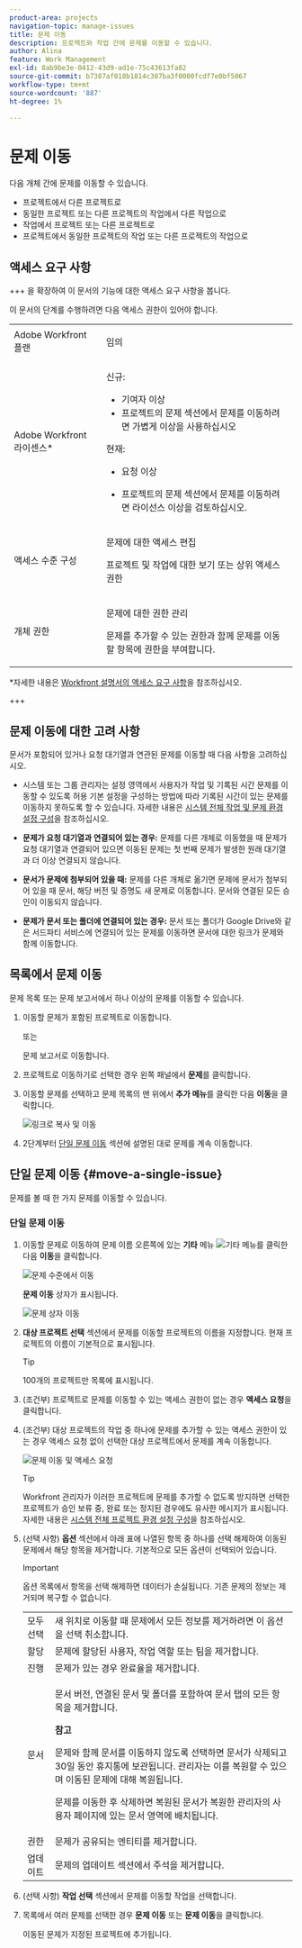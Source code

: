 ```yaml
---
product-area: projects
navigation-topic: manage-issues
title: 문제 이동
description: 프로젝트와 작업 간에 문제를 이동할 수 있습니다.
author: Alina
feature: Work Management
exl-id: 8ab9be3e-0412-43d9-ad1e-75c43613fa82
source-git-commit: b7387af018b1814c387ba3f0000fcdf7e0bf5067
workflow-type: tm+mt
source-wordcount: '887'
ht-degree: 1%

---
```


# 문제 이동

<!--Audited: 12/2024-->

<!--<span class="preview">The highlighted information on this page refers to functionality not yet generally available. It is available only in the Preview environment for all customers. After the monthly releases to Production, the same features are also available in the Production environment for customers who enabled fast releases. </span>   

<span class="preview">For information about fast releases, see [Enable or disable fast releases for your organization](/help/quicksilver/administration-and-setup/set-up-workfront/configure-system-defaults/enable-fast-release-process.md). </span>-->

다음 개체 간에 문제를 이동할 수 있습니다.

* 프로젝트에서 다른 프로젝트로
* 동일한 프로젝트 또는 다른 프로젝트의 작업에서 다른 작업으로
* 작업에서 프로젝트 또는 다른 프로젝트로
* 프로젝트에서 동일한 프로젝트의 작업 또는 다른 프로젝트의 작업으로

## 액세스 요구 사항

+++ 을 확장하여 이 문서의 기능에 대한 액세스 요구 사항을 봅니다.

이 문서의 단계를 수행하려면 다음 액세스 권한이 있어야 합니다.

<table style="table-layout:auto"> 
 <col> 
 <col> 
 <tbody> 
  <tr> 
   <td role="rowheader">Adobe Workfront 플랜</td> 
   <td> <p>임의</p> </td> 
  </tr> 
  <tr> 
   <td role="rowheader">Adobe Workfront 라이센스*</td> 
   <td> <p>신규:</p> 
   <ul><li>기여자 이상</li>
   <li>프로젝트의 문제 섹션에서 문제를 이동하려면 가볍게 이상을 사용하십시오</li></ul>
   <p>현재:</p>
   <ul>
   <li><p>요청 이상</p></li>
   <li><p>프로젝트의 문제 섹션에서 문제를 이동하려면 라이선스 이상을 검토하십시오.</p></li></ul>   
     </td> 
  </tr> 
  <tr> 
   <td role="rowheader">액세스 수준 구성</td> 
   <td> <p>문제에 대한 액세스 편집</p> <p>프로젝트 및 작업에 대한 보기 또는 상위 액세스 권한</p> </td> 
  </tr> 
  <tr> 
   <td role="rowheader">개체 권한</td> 
   <td> <p>문제에 대한 권한 관리</p> <p>문제를 추가할 수 있는 권한과 함께 문제를 이동할 항목에 권한을 부여합니다.</td> 
  </tr> 
 </tbody> 
</table>

*자세한 내용은 [Workfront 설명서의 액세스 요구 사항](/help/quicksilver/administration-and-setup/add-users/access-levels-and-object-permissions/access-level-requirements-in-documentation.md)을 참조하십시오.

+++

## 문제 이동에 대한 고려 사항

문서가 포함되어 있거나 요청 대기열과 연관된 문제를 이동할 때 다음 사항을 고려하십시오.

* 시스템 또는 그룹 관리자는 설정 영역에서 사용자가 작업 및 기록된 시간 문제를 이동할 수 있도록 허용 기본 설정을 구성하는 방법에 따라 기록된 시간이 있는 문제를 이동하지 못하도록 할 수 있습니다. 자세한 내용은 [시스템 전체 작업 및 문제 환경 설정 구성](/help/quicksilver/administration-and-setup/set-up-workfront/configure-system-defaults/set-task-issue-preferences.md)을 참조하십시오.

* **문제가 요청 대기열과 연결되어 있는 경우:** 문제를 다른 개체로 이동했을 때 문제가 요청 대기열과 연결되어 있으면 이동된 문제는 첫 번째 문제가 발생한 원래 대기열과 더 이상 연결되지 않습니다.
* **문서가 문제에 첨부되어 있을 때:** 문제를 다른 개체로 옮기면 문제에 문서가 첨부되어 있을 때 문서, 해당 버전 및 증명도 새 문제로 이동합니다. 문서와 연결된 모든 승인이 이동되지 않습니다.
* **문제가 문서 또는 폴더에 연결되어 있는 경우:** 문서 또는 폴더가 Google Drive와 같은 서드파티 서비스에 연결되어 있는 문제를 이동하면 문서에 대한 링크가 문제와 함께 이동합니다.

## 목록에서 문제 이동

문제 목록 또는 문제 보고서에서 하나 이상의 문제를 이동할 수 있습니다.

1. 이동할 문제가 포함된 프로젝트로 이동합니다.

   또는

   문제 보고서로 이동합니다.

1. 프로젝트로 이동하기로 선택한 경우 왼쪽 패널에서 **문제**&#x200B;를 클릭합니다.
1. 이동할 문제를 선택하고 문제 목록의 맨 위에서 **추가 메뉴**&#x200B;를 클릭한 다음 **이동**&#x200B;을 클릭합니다.

   ![링크로 복사 및 이동](assets/copy-and-move-to-links-for-issue-in-a-list-nwe-350x119.png)

1. 2단계부터 [단일 문제 이동](#move-a-single-issue) 섹션에 설명된 대로 문제를 계속 이동합니다.

## 단일 문제 이동 {#move-a-single-issue}

문제를 볼 때 한 가지 문제를 이동할 수 있습니다.

### 단일 문제 이동

1. 이동할 문제로 이동하여 문제 이름 오른쪽에 있는 **기타** 메뉴 ![기타 메뉴](assets/more-icon.png)를 클릭한 다음 **이동**&#x200B;을 클릭합니다.

   ![문제 수준에서 이동](assets/nwe-move-at-issue-level-highlighted-350x579.png)

   **문제 이동** 상자가 표시됩니다.

   ![문제 상자 이동](assets/move-issue-box-nwe-350x280.png)

1. **대상 프로젝트 선택** 섹션에서 문제를 이동할 프로젝트의 이름을 지정합니다. 현재 프로젝트의 이름이 기본적으로 표시됩니다.

   >[!TIP]
   >
   >100개의 프로젝트만 목록에 표시됩니다.

1. (조건부) 프로젝트로 문제를 이동할 수 있는 액세스 권한이 없는 경우 **액세스 요청**&#x200B;을 클릭합니다.
1. (조건부) 대상 프로젝트의 작업 중 하나에 문제를 추가할 수 있는 액세스 권한이 있는 경우 액세스 요청 없이 선택한 대상 프로젝트에서 문제를 계속 이동합니다.

   ![문제 이동 및 액세스 요청](assets/move-issue-request-access-from-project-nwe-350x118.png)

   >[!TIP]
   >
   >Workfront 관리자가 이러한 프로젝트에 문제를 추가할 수 없도록 방지하면 선택한 프로젝트가 승인 보류 중, 완료 또는 정지된 경우에도 유사한 메시지가 표시됩니다. 자세한 내용은 [시스템 전체 프로젝트 환경 설정 구성](../../../administration-and-setup/set-up-workfront/configure-system-defaults/set-project-preferences.md)을 참조하십시오.

1. (선택 사항) **옵션** 섹션에서 아래 표에 나열된 항목 중 하나를 선택 해제하여 이동된 문제에서 해당 항목을 제거합니다. 기본적으로 모든 옵션이 선택되어 있습니다.

   >[!IMPORTANT]
   >
   >옵션 목록에서 항목을 선택 해제하면 데이터가 손실됩니다. 기존 문제의 정보는 제거되며 복구할 수 없습니다.

   <table style="table-layout:auto"> 
    <col> 
    <col> 
    <tbody> 
     <tr> 
      <td role="rowheader">모두 선택</td> 
      <td>새 위치로 이동할 때 문제에서 모든 정보를 제거하려면 이 옵션을 선택 취소합니다. </td> 
     </tr> 
     <tr> 
      <td role="rowheader">할당</td> 
      <td>문제에 할당된 사용자, 작업 역할 또는 팀을 제거합니다.</td> 
     </tr> 
     <tr> 
      <td role="rowheader">진행</td> 
      <td>문제가 있는 경우 완료율을 제거합니다. </td> 
     </tr> 
     <tr> 
      <td role="rowheader"><p>문서</p></td> 
      <td> <p>문서 버전, 연결된 문서 및 폴더를 포함하여 문서 탭의 모든 항목을 제거합니다.

   <b>참고</b>

   문제와 함께 문서를 이동하지 않도록 선택하면 문서가 삭제되고 30일 동안 휴지통에 보관됩니다. 관리자는 이를 복원할 수 있으며 이동된 문제에 대해 복원됩니다.

   문제를 이동한 후 삭제하면 복원된 문서가 복원한 관리자의 사용자 페이지에 있는 문서 영역에 배치됩니다.
   <br> </p> </td>
   </tr> 
     <tr> 
      <td role="rowheader">권한</td> 
      <td>문제가 공유되는 엔티티를 제거합니다. </td> 
     </tr> 
     <tr> 
      <td role="rowheader">업데이트</td> 
      <td>문제의 업데이트 섹션에서 주석을 제거합니다.</td> 
     </tr> 
    </tbody> 
   </table>


1. (선택 사항) **작업 선택** 섹션에서 문제를 이동할 작업을 선택합니다.
1. 목록에서 여러 문제를 선택한 경우 **문제 이동** 또는 **문제 이동**&#x200B;을 클릭합니다.

   이동된 문제가 지정된 프로젝트에 추가됩니다.





